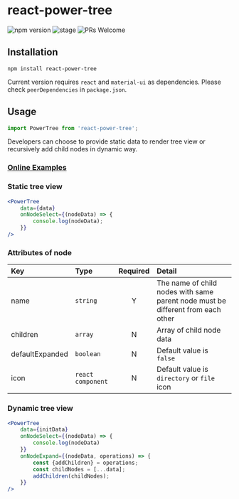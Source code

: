 # react-power-tree

![npm version](https://img.shields.io/npm/v/react-power-tree/latest.svg?registry_uri=https%3A%2F%2Fregistry.npmjs.com) ![stage](https://img.shields.io/badge/stage-alpha-red.svg) ![PRs Welcome](https://img.shields.io/badge/PRs-welcome-brightgreen.svg)

## Installation

```npm
npm install react-power-tree
```

Current version requires `react` and `material-ui` as dependencies. Please check `peerDependencies` in `package.json`. 

## Usage

```javascript
import PowerTree from 'react-power-tree';
```

Developers can choose to provide static data to render tree view or recursively add child nodes in dynamic way. 

### [Online Examples](https://naitianliu.github.io/react-power-tree/)

### Static tree view

```jsx harmony
<PowerTree
    data={data}
    onNodeSelect={(nodeData) => {
        console.log(nodeData);
    }}
/>
```

### Attributes of node

| Key | Type | Required |  Detail |
|:---|:---|:---:|:---|
| name | `string` | Y | The name of child nodes with same parent node must be different from each other |
| children | `array` | N | Array of child node data |
| defaultExpanded | `boolean` | N | Default value is `false` |
| icon | `react component` | N | Default value is `directory` or `file` icon |

### Dynamic tree view

```jsx harmony
<PowerTree
    data={initData}
    onNodeSelect={(nodeData) => {
        console.log(nodeData)
    }}
    onNodeExpand={(nodeData, operations) => {
        const {addChildren} = operations;
        const childNodes = [...data];
        addChildren(childNodes);
    }}
/>
```